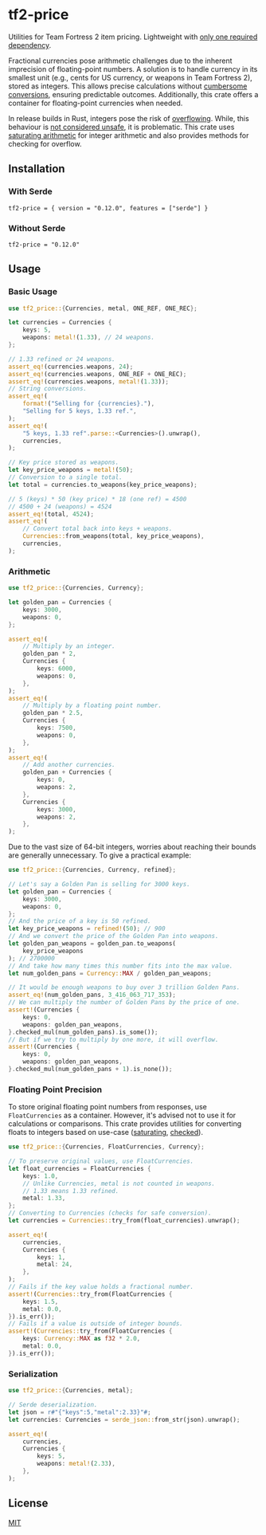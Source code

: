 # tf2-price

Utilities for Team Fortress 2 item pricing. Lightweight with [only one required dependency](https://github.com/juliarose/tf2-price/tree/main/Cargo.toml).

Fractional currencies pose arithmetic challenges due to the inherent imprecision of floating-point numbers. A solution is to handle currency in its smallest unit (e.g., cents for US currency, or weapons in Team Fortress 2), stored as integers. This allows precise calculations without [cumbersome conversions](https://gist.github.com/juliarose/f2b5aaa2c71b90d536668e0143d16936), ensuring predictable outcomes. Additionally, this crate offers a container for floating-point currencies when needed.

In release builds in Rust, integers pose the risk of [overflowing](https://en.wikipedia.org/wiki/Integer_overflow). While, this behaviour is [not considered unsafe](https://doc.rust-lang.org/reference/behavior-not-considered-unsafe.html#integer-overflow), it is problematic. This crate uses [saturating arithmetic](https://en.wikipedia.org/wiki/Saturation_arithmetic) for integer arithmetic and also provides methods for checking for overflow.

## Installation

### With Serde
```
tf2-price = { version = "0.12.0", features = ["serde"] }
```

### Without Serde
```
tf2-price = "0.12.0"
```

## Usage

### Basic Usage
```rust
use tf2_price::{Currencies, metal, ONE_REF, ONE_REC};

let currencies = Currencies {
    keys: 5,
    weapons: metal!(1.33), // 24 weapons.
};

// 1.33 refined or 24 weapons.
assert_eq!(currencies.weapons, 24);
assert_eq!(currencies.weapons, ONE_REF + ONE_REC);
assert_eq!(currencies.weapons, metal!(1.33));
// String conversions.
assert_eq!(
    format!("Selling for {currencies}."),
    "Selling for 5 keys, 1.33 ref.",
);
assert_eq!(
    "5 keys, 1.33 ref".parse::<Currencies>().unwrap(),
    currencies,
);

// Key price stored as weapons.
let key_price_weapons = metal!(50);
// Conversion to a single total.
let total = currencies.to_weapons(key_price_weapons);

// 5 (keys) * 50 (key price) * 18 (one ref) = 4500
// 4500 + 24 (weapons) = 4524
assert_eq!(total, 4524);
assert_eq!(
    // Convert total back into keys + weapons.
    Currencies::from_weapons(total, key_price_weapons),
    currencies,
);
```

### Arithmetic
```rust
use tf2_price::{Currencies, Currency};

let golden_pan = Currencies {
    keys: 3000,
    weapons: 0,
};

assert_eq!(
    // Multiply by an integer.
    golden_pan * 2,
    Currencies {
        keys: 6000,
        weapons: 0,
    },
);
assert_eq!(
    // Multiply by a floating point number.
    golden_pan * 2.5,
    Currencies {
        keys: 7500,
        weapons: 0,
    },
);
assert_eq!(
    // Add another currencies.
    golden_pan + Currencies {
        keys: 0,
        weapons: 2,
    },
    Currencies {
        keys: 3000,
        weapons: 2,
    },
);
```

Due to the vast size of 64-bit integers, worries about reaching their bounds are generally unnecessary. To give a practical example:

```rust 
use tf2_price::{Currencies, Currency, refined};

// Let's say a Golden Pan is selling for 3000 keys.
let golden_pan = Currencies {
    keys: 3000,
    weapons: 0,
};
// And the price of a key is 50 refined.
let key_price_weapons = refined!(50); // 900
// And we convert the price of the Golden Pan into weapons.
let golden_pan_weapons = golden_pan.to_weapons(
    key_price_weapons
); // 2700000
// And take how many times this number fits into the max value.
let num_golden_pans = Currency::MAX / golden_pan_weapons;

// It would be enough weapons to buy over 3 trillion Golden Pans.
assert_eq!(num_golden_pans, 3_416_063_717_353);
// We can multiply the number of Golden Pans by the price of one.
assert!(Currencies {
    keys: 0,
    weapons: golden_pan_weapons,
}.checked_mul(num_golden_pans).is_some());
// But if we try to multiply by one more, it will overflow.
assert!(Currencies {
    keys: 0,
    weapons: golden_pan_weapons,
}.checked_mul(num_golden_pans + 1).is_none());
```

### Floating Point Precision

To store original floating point numbers from responses, use `FloatCurrencies` as a container. However, it's advised not to use it for calculations or comparisons. This crate provides utilities for converting floats to integers based on use-case ([saturating](https://en.wikipedia.org/wiki/Saturation_arithmetic), [checked](https://learn.microsoft.com/en-us/dotnet/csharp/language-reference/statements/checked-and-unchecked)).
```rust
use tf2_price::{Currencies, FloatCurrencies, Currency};

// To preserve original values, use FloatCurrencies.
let float_currencies = FloatCurrencies {
    keys: 1.0,
    // Unlike Currencies, metal is not counted in weapons.
    // 1.33 means 1.33 refined.
    metal: 1.33,
};
// Converting to Currencies (checks for safe conversion).
let currencies = Currencies::try_from(float_currencies).unwrap();

assert_eq!(
    currencies,
    Currencies {
        keys: 1,
        metal: 24,
    },
);
// Fails if the key value holds a fractional number.
assert!(Currencies::try_from(FloatCurrencies {
    keys: 1.5,
    metal: 0.0,
}).is_err());
// Fails if a value is outside of integer bounds.
assert!(Currencies::try_from(FloatCurrencies {
    keys: Currency::MAX as f32 * 2.0,
    metal: 0.0,
}).is_err());
```

### Serialization
```rust
use tf2_price::{Currencies, metal};

// Serde deserialization.
let json = r#"{"keys":5,"metal":2.33}"#;
let currencies: Currencies = serde_json::from_str(json).unwrap();

assert_eq!(
    currencies,
    Currencies {
        keys: 5,
        weapons: metal!(2.33),
    },
);
```

## License

[MIT](https://github.com/juliarose/tf2-price/tree/main/LICENSE)
